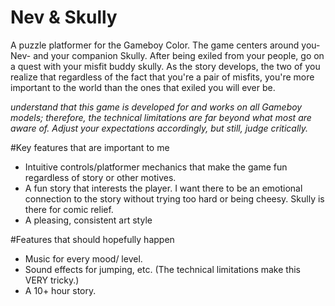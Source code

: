 # Nev & Skully
  A puzzle platformer for the Gameboy Color. The game centers around you- Nev- and your 
companion Skully. After being exiled from your people, go on a quest with your misfit
buddy skully. As the story develops, the two of you realize that regardless of the 
fact that you're a pair of misfits, you're more important to the world than the ones
that exiled you will ever be.

*understand that this game is developed for and works on all Gameboy models; therefore, the technical limitations are far beyond what most are aware of. Adjust your expectations accordingly, but still, judge critically.*

#Key features that are important to me

- Intuitive controls/platformer mechanics that make the game fun regardless of story or other motives.
- A fun story that interests the player. I want there to be an emotional connection to the story without trying too hard or being cheesy. Skully is there for comic relief.
- A pleasing, consistent art style

#Features that should hopefully happen

- Music for every mood/ level.
- Sound effects for jumping, etc. (The technical limitations make this VERY tricky.)
- A 10+ hour story.
